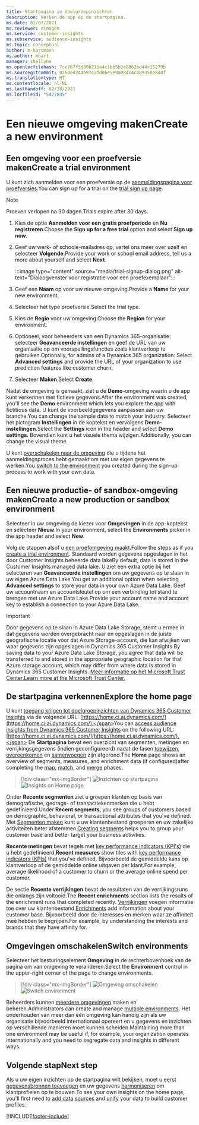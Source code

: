 ```yaml
---
title: Startpagina in doelgroepinzichten
description: Verken de app op de startpagina.
ms.date: 01/07/2021
ms.reviewer: nimagen
ms.service: customer-insights
ms.subservice: audience-insights
ms.topic: conceptual
author: m-hartmann
ms.author: mhart
manager: shellyha
ms.openlocfilehash: 7cc767f5d80b213a4c1bb5b2e8062bd44c15279b
ms.sourcegitcommit: 0260ed244b97c2fd0be5e9a084c4c489358e8d4f
ms.translationtype: HT
ms.contentlocale: nl-NL
ms.lasthandoff: 02/18/2021
ms.locfileid: "5477035"
---
```

# <a name="create-a-new-environment"></a><span data-ttu-id="ce40e-103">Een nieuwe omgeving maken</span><span class="sxs-lookup"><span data-stu-id="ce40e-103">Create a new environment</span></span>

## <a name="create-a-trial-environment"></a><span data-ttu-id="ce40e-104">Een omgeving voor een proefversie maken</span><span class="sxs-lookup"><span data-stu-id="ce40e-104">Create a trial environment</span></span>

<span data-ttu-id="ce40e-105">U kunt zich aanmelden voor een proefversie op de [aanmeldingspagina voor proefversies](https://dynamics.microsoft.com/get-started/free-trial/?appname=customerinsights).</span><span class="sxs-lookup"><span data-stu-id="ce40e-105">You can sign up for a trial on the [trial sign up page](https://dynamics.microsoft.com/get-started/free-trial/?appname=customerinsights).</span></span> 

> [!NOTE]
> <span data-ttu-id="ce40e-106">Proeven verlopen na 30 dagen.</span><span class="sxs-lookup"><span data-stu-id="ce40e-106">Trials expire after 30 days.</span></span>

1. <span data-ttu-id="ce40e-107">Kies de optie **Aanmelden voor een gratis proefperiode** en **Nu registreren**.</span><span class="sxs-lookup"><span data-stu-id="ce40e-107">Choose the **Sign up for a free trial** option and select **Sign up now**.</span></span>

1. <span data-ttu-id="ce40e-108">Geef uw werk- of schoole-mailadres op, vertel ons meer over uzelf en selecteer **Volgende**.</span><span class="sxs-lookup"><span data-stu-id="ce40e-108">Provide your work or school email address, tell us a more about yourself and select **Next**.</span></span>

   :::image type="content" source="media/trial-signup-dialog.png" alt-text="Dialoogvenster voor registratie voor een proefexemplaar":::

1. <span data-ttu-id="ce40e-110">Geef een **Naam** op voor uw nieuwe omgeving.</span><span class="sxs-lookup"><span data-stu-id="ce40e-110">Provide a **Name** for your new environment.</span></span> 

1. <span data-ttu-id="ce40e-111">Selecteer het type proefversie.</span><span class="sxs-lookup"><span data-stu-id="ce40e-111">Select the trial type.</span></span>

1. <span data-ttu-id="ce40e-112">Kies de **Regio** voor uw omgeving.</span><span class="sxs-lookup"><span data-stu-id="ce40e-112">Choose the **Region** for your environment.</span></span>

1. <span data-ttu-id="ce40e-113">Optioneel, voor beheerders van een Dynamics 365-organisatie: selecteer **Geavanceerde instellingen** en geef de URL van uw organisatie op om voorspellingsfuncties zoals klantverloop te gebruiken.</span><span class="sxs-lookup"><span data-stu-id="ce40e-113">Optionally, for admins of a Dynamics 365 organization: Select **Advanced settings** and provide the URL of your organization to use prediction features like customer churn.</span></span>

1. <span data-ttu-id="ce40e-114">Selecteer **Maken**.</span><span class="sxs-lookup"><span data-stu-id="ce40e-114">Select **Create**.</span></span> 

<span data-ttu-id="ce40e-115">Nadat de omgeving is gemaakt, ziet u de **Demo**-omgeving waarin u de app kunt verkennen met fictieve gegevens.</span><span class="sxs-lookup"><span data-stu-id="ce40e-115">After the environment was created, you'll see the **Demo** environment which lets you explore the app with fictitious data.</span></span> <span data-ttu-id="ce40e-116">U kunt de voorbeeldgegevens aanpassen aan uw branche.</span><span class="sxs-lookup"><span data-stu-id="ce40e-116">You can change the sample data to match your industry.</span></span> <span data-ttu-id="ce40e-117">Selecteer het pictogram **Instellingen** in de koptekst en vervolgens **Demo-instellingen**.</span><span class="sxs-lookup"><span data-stu-id="ce40e-117">Select the **Settings** icon in the header and select **Demo settings**.</span></span> <span data-ttu-id="ce40e-118">Bovendien kunt u het visuele thema wijzigen.</span><span class="sxs-lookup"><span data-stu-id="ce40e-118">Additionally, you can change the visual theme.</span></span> 

<span data-ttu-id="ce40e-119">U kunt [overschakelen naar de omgeving](#switch-environments) die u tijdens het aanmeldingsproces hebt gemaakt om met uw eigen gegevens te werken.</span><span class="sxs-lookup"><span data-stu-id="ce40e-119">You [switch to the environment](#switch-environments) you created during the sign-up process to work with your own data.</span></span>

## <a name="create-a-new-production-or-sandbox-environment"></a><span data-ttu-id="ce40e-120">Een nieuwe productie- of sandbox-omgeving maken</span><span class="sxs-lookup"><span data-stu-id="ce40e-120">Create a new production or sandbox environment</span></span>

<span data-ttu-id="ce40e-121">Selecteer in uw omgeving de kiezer voor **Omgevingen** in de app-koptekst en selecteer **Nieuw**​.</span><span class="sxs-lookup"><span data-stu-id="ce40e-121">In your environment, select the **Environments** picker in the app header and select **New**.</span></span>

<span data-ttu-id="ce40e-122">Volg de stappen alsof u [een proefomgeving maakt](#create-a-trial-environment).</span><span class="sxs-lookup"><span data-stu-id="ce40e-122">Follow the steps as if you [create a trial environment](#create-a-trial-environment).</span></span> <span data-ttu-id="ce40e-123">Standaard worden gegevens opgeslagen in het door Customer Insights beheerde data lake</span><span class="sxs-lookup"><span data-stu-id="ce40e-123">By default, data is stored in the Customer Insights managed data lake.</span></span> <span data-ttu-id="ce40e-124">U ziet een extra optie bij het selecteren van **Geavanceerde instellingen** om uw gegevens op te slaan in uw eigen Azure Data Lake.</span><span class="sxs-lookup"><span data-stu-id="ce40e-124">You get an additional option when selecting **Advanced settings** to store your data in your own Azure Data Lake.</span></span> <span data-ttu-id="ce40e-125">Geef uw accountnaam en accountsleutel op om een verbinding tot stand te brengen met uw Azure Data Lake.</span><span class="sxs-lookup"><span data-stu-id="ce40e-125">Provide your account name and account key to establish a connection to your Azure Data Lake.</span></span> 

> [!IMPORTANT]
> <span data-ttu-id="ce40e-126">Door gegevens op te slaan in Azure Data Lake Storage, stemt u ermee in dat gegevens worden overgebracht naar en opgeslagen in de juiste geografische locatie voor dat Azure Storage-account, die kan afwijken van waar gegevens zijn opgeslagen in Dynamics 365 Customer Insights.</span><span class="sxs-lookup"><span data-stu-id="ce40e-126">By saving data to your Azure Data Lake Storage, you agree that data will be transferred to and stored in the appropriate geographic location for that Azure storage account, which may differ from where data is stored in Dynamics 365 Customer Insights.</span></span> [<span data-ttu-id="ce40e-127">Meer informatie op het Microsoft Trust Center.</span><span class="sxs-lookup"><span data-stu-id="ce40e-127">Learn more at the Microsoft Trust Center.</span></span>](https://www.microsoft.com/trust-center)

## <a name="explore-the-home-page"></a><span data-ttu-id="ce40e-128">De startpagina verkennen</span><span class="sxs-lookup"><span data-stu-id="ce40e-128">Explore the home page</span></span>

<span data-ttu-id="ce40e-129">U kunt [toegang krijgen tot doelgroepinzichten van Dynamics 365 Customer Insights](https://home.ci.ai.dynamics.com/) via de volgende URL: [https://home.ci.ai.dynamics.com/](https://home.ci.ai.dynamics.com/)​.</span><span class="sxs-lookup"><span data-stu-id="ce40e-129">You can [access audience insights from Dynamics 365 Customer Insights](https://home.ci.ai.dynamics.com/) on the following URL: [https://home.ci.ai.dynamics.com/](https://home.ci.ai.dynamics.com/).</span></span>
<span data-ttu-id="ce40e-130">De **Startpagina** bevat een overzicht van segmenten, metingen en verrijkingsgegevens (indien geconfigureerd) nadat de fasen [toewijzen](map-entities.md), [overeenkomen](match-entities.md) en [samenvoegen](merge-entities.md) zijn afgerond.</span><span class="sxs-lookup"><span data-stu-id="ce40e-130">The **Home** page shows an overview of segments, measures, and enrichment data (if configured)after completing the [map](map-entities.md), [match](match-entities.md), and [merge](merge-entities.md) phases.</span></span>

> [!div class="mx-imgBorder"] 
> <span data-ttu-id="ce40e-131">![Inzichten op startpagina](media/home-page-insights.png "Inzichten op startpagina")</span><span class="sxs-lookup"><span data-stu-id="ce40e-131">![Insights on Home page](media/home-page-insights.png "Insights on Home page")</span></span>

<span data-ttu-id="ce40e-132">Onder **Recente segmenten** ziet u groepen klanten op basis van demografische, gedrags- of transactiekenmerken die u hebt gedefinieerd.</span><span class="sxs-lookup"><span data-stu-id="ce40e-132">Under **Recent segments**, you see groups of customers based on demographic, behavioral, or transactional attributes that you've defined.</span></span> <span data-ttu-id="ce40e-133">Met [Segmenten maken](segments.md) kunt u uw klantenbestand groeperen en uw zakelijke activiteiten beter afstemmen.</span><span class="sxs-lookup"><span data-stu-id="ce40e-133">[Creating segments](segments.md) helps you to group your customer base and better target your business activities.</span></span>

<span data-ttu-id="ce40e-134">**Recente metingen** bevat tegels met [key performance indicators (KPI's)](measures.md) die u hebt gedefinieerd.</span><span class="sxs-lookup"><span data-stu-id="ce40e-134">**Recent measures** show tiles with [key performance indicators (KPIs)](measures.md) that you've defined.</span></span> <span data-ttu-id="ce40e-135">Bijvoorbeeld de gemiddelde kans op klantverloop of de gemiddelde online uitgaven per klant.</span><span class="sxs-lookup"><span data-stu-id="ce40e-135">For example, average likelihood of a customer to churn or the average online spend per customer.</span></span>

<span data-ttu-id="ce40e-136">De sectie **Recente verrijkingen** bevat de resultaten van de verrijkingsruns die onlangs zijn voltooid.</span><span class="sxs-lookup"><span data-stu-id="ce40e-136">The **Recent enrichments** section lists the results of the enrichment runs that completed recently.</span></span> <span data-ttu-id="ce40e-137">[Verrijkingen](enrichment-hub.md) voegen informatie toe over uw klantenbestand.</span><span class="sxs-lookup"><span data-stu-id="ce40e-137">[Enrichments](enrichment-hub.md) add information about your customer base.</span></span> <span data-ttu-id="ce40e-138">Bijvoorbeeld door de interesses en merken waar ze affiniteit mee hebben te begrijpen.</span><span class="sxs-lookup"><span data-stu-id="ce40e-138">For example, by understanding the interests and brands that they have affinity for.</span></span>

## <a name="switch-environments"></a><span data-ttu-id="ce40e-139">Omgevingen omschakelen</span><span class="sxs-lookup"><span data-stu-id="ce40e-139">Switch environments</span></span>

<span data-ttu-id="ce40e-140">Selecteer het besturingselement **Omgeving** in de rechterbovenhoek van de pagina om van omgeving te veranderen.</span><span class="sxs-lookup"><span data-stu-id="ce40e-140">Select the **Environment** control in the upper-right corner of the page to change environments.</span></span>

> [!div class="mx-imgBorder"] 
> <span data-ttu-id="ce40e-141">![Omgeving omschakelen](media/home-page-environment-switcher.png "Omgeving omschakelen")</span><span class="sxs-lookup"><span data-stu-id="ce40e-141">![Switch environment](media/home-page-environment-switcher.png "Switch environment")</span></span>

<span data-ttu-id="ce40e-142">Beheerders kunnen [meerdere omgevingen](manage-environments.md) maken en beheren.</span><span class="sxs-lookup"><span data-stu-id="ce40e-142">Administrators can create and manage [multiple environments](manage-environments.md).</span></span> <span data-ttu-id="ce40e-143">Het onderhouden van meer dan één omgeving kan handig zijn als uw organisatie bijvoorbeeld internationaal opereert en u gegevens en inzichten op verschillende manieren moet kunnen scheiden.</span><span class="sxs-lookup"><span data-stu-id="ce40e-143">Maintaining more than one environment may be useful if, for example, your organization operates internationally and you need to segregate data and insights in different ways.</span></span>

## <a name="next-step"></a><span data-ttu-id="ce40e-144">Volgende stap</span><span class="sxs-lookup"><span data-stu-id="ce40e-144">Next step</span></span>

<span data-ttu-id="ce40e-145">Als u uw eigen inzichten op de startpagina wilt bekijken, moet u eerst [gegevensbronnen toevoegen](data-sources.md) en uw gegevens [harmoniseren](data-unification.md) om klantprofielen op te bouwen.</span><span class="sxs-lookup"><span data-stu-id="ce40e-145">To see your own insights on the home page, you'll first need to [add data sources](data-sources.md) and [unify](data-unification.md) your data to build customer profiles.</span></span>


[!INCLUDE[footer-include](../includes/footer-banner.md)]